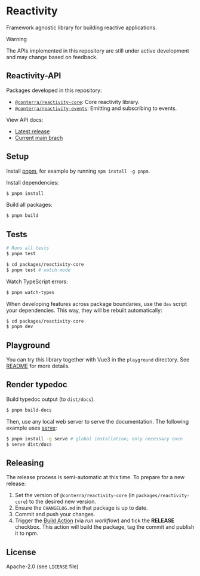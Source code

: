 # Reactivity

Framework agnostic library for building reactive applications.

> [!WARNING]
> The APIs implemented in this repository are still under active development and may change based on feedback.

## Reactivity-API

Packages developed in this repository:

- [`@conterra/reactivity-core`](./packages/reactivity-core/README.md): Core reactivity library.
- [`@conterra/reactivity-events`](./packages/reactivity-events/README.md): Emitting and subscribing to events.

View API docs:

- [Latest release](https://conterra.github.io/reactivity/latest/)
- [Current main brach](https://conterra.github.io/reactivity/dev/)

## Setup

Install [pnpm](https://pnpm.io/), for example by running `npm install -g pnpm`.

Install dependencies:

```bash
$ pnpm install
```

Build all packages:

```bash
$ pnpm build
```

## Tests

```bash
# Runs all tests
$ pnpm test
```

```bash
$ cd packages/reactivity-core
$ pnpm test # watch mode
```

Watch TypeScript errors:

```bash
$ pnpm watch-types
```

When developing features across package boundaries, use the `dev` script your dependencies.
This way, they will be rebuilt automatically:

```bash
$ cd packages/reactivity-core
$ pnpm dev
```

## Playground

You can try this library together with Vue3 in the `playground` directory.
See [README](./playground/README.md) for more details.

## Render typedoc

Build typedoc output (to `dist/docs`).

```bash
$ pnpm build-docs
```

Then, use any local web server to serve the documentation.
The following example uses [serve](https://www.npmjs.com/package/serve):

```bash
$ pnpm install -g serve # global installation; only necessary once
$ serve dist/docs
```

## Releasing

The release process is semi-automatic at this time.
To prepare for a new release:

1. Set the version of `@conterra/reactivity-core` (in `packages/reactivity-core`) to the desired new version.
2. Ensure the `CHANGELOG.md` in that package is up to date.
3. Commit and push your changes.
4. Trigger the [Build Action](https://github.com/conterra/reactivity/actions/workflows/build.yml) (via _run workflow_) and tick the **RELEASE** checkbox.
   This action will build the package, tag the commit and publish it to npm.

## License

Apache-2.0 (see `LICENSE` file)
